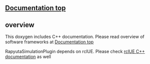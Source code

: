 ## [Documentation top](../../index.html)

## overview

This doxygen includes C++ documentation. Please read overview of software frameworks at [Documentation top](../index.html)

RapyutaSimulationPlugin depends on rclUE. Please check [rclUE C++ documentation](https://rclue.readthedocs.io/en/devel/doxygen_generated/html/index.html) as well
